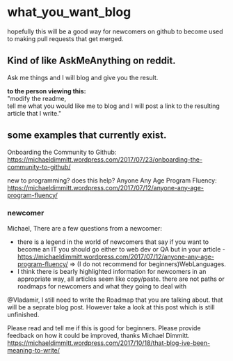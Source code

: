 # what_you_want_blog
hopefully this will be a good way for newcomers on github to become used to making pull requests that get merged. 

## Kind of like AskMeAnything on reddit. 
Ask me things and I will blog and give you the result. 

<b>to the person viewing this: </b>
<br>"modify the readme, 
<br>tell me what you would like me to blog and I will post a link to the resulting article that I write."


## some examples that currently exist. 
Onboarding the Community to Github: 
<br>https://michaeldimmitt.wordpress.com/2017/07/23/onboarding-the-community-to-github/

new to programming? does this help? Anyone Any Age Program Fluency:
<br>https://michaeldimmitt.wordpress.com/2017/07/12/anyone-any-age-program-fluency/

### newcomer 

Michael, There are a few questions from a newcomer:
 - there is a legend in the world of newcomers that say if you want to become an IT you should go either to web dev or QA 
but in your article - https://michaeldimmitt.wordpress.com/2017/07/12/anyone-any-age-program-fluency/ =>
(I do not recommend for beginners)WebLanguages. 
- I think there is bearly highlighted information for newcomers in an appropriate way, all articles seem like copy/paste.
there are not paths or roadmaps for newcomers and what they going to deal with 
 
@Vladamir, I still need to write the Roadmap that you are talking about. that will be a seprate blog post. However take a look at this post which is still unfinished. 

Please read and tell me if this is good for beginners.
Please provide feedback on how it could be improved, thanks Michael Dimmitt.
https://michaeldimmitt.wordpress.com/2017/10/18/that-blog-ive-been-meaning-to-write/
